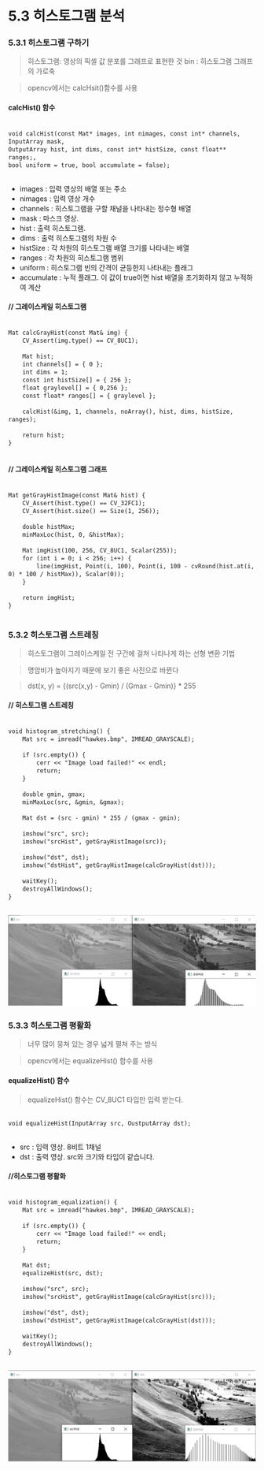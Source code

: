 5.3 히스토그램 분석
======================

### 5.3.1 히스토그램 구하기
> 히스토그램: 영상의 픽셀 값 분포를 그래프로 표현한 것
> bin : 히스토그램 그래프의 가로축

> opencv에서는 calcHsit()함수를 사용
#### calcHist() 함수
<pre>
<code>
void calcHist(const Mat* images, int nimages, const int* channels, InputArray mask,
OutputArray hist, int dims, const int* histSize, const float** ranges;,
bool uniform = true, bool accumulate = false);
</code>
</pre>
* images : 입력 영상의 배열 또는 주소
* nimages : 입력 영상 개수
* channels : 히스토그램을 구할 채널을 나타내는 정수형 배열
* mask : 마스크 영상.
* hist : 출력 히스토그램.
* dims : 출력 히스토그램의 차원 수
* histSize : 각 차원의 히스토그램 배열 크기를 나타내는 배열
* ranges : 각 차원의 히스토그램 범위
* uniform : 히스토그램 빈의 간격이 균등한지 나타내는 플래그
* accumulate : 누적 플래그. 이 값이 true이면 hist 배열을 초기화하지 않고 누적하여 계산

#### // 그레이스케일 히스토그램
<pre>
<code>
Mat calcGrayHist(const Mat& img) {
	CV_Assert(img.type() == CV_8UC1);

	Mat hist;
	int channels[] = { 0 };
	int dims = 1;
	const int histSize[] = { 256 };
	float graylevel[] = { 0,256 };
	const float* ranges[] = { graylevel };

	calcHist(&img, 1, channels, noArray(), hist, dims, histSize, ranges);

	return hist;
}
</code>
</pre>

#### // 그레이스케일 히스토그램 그래프
<pre>
<code>
Mat getGrayHistImage(const Mat& hist) {
	CV_Assert(hist.type() == CV_32FC1);
	CV_Assert(hist.size() == Size(1, 256));

	double histMax;
	minMaxLoc(hist, 0, &histMax);

	Mat imgHist(100, 256, CV_8UC1, Scalar(255));
	for (int i = 0; i < 256; i++) {
		line(imgHist, Point(i, 100), Point(i, 100 - cvRound(hist.at<float>(i, 0) * 100 / histMax)), Scalar(0));
	}

	return imgHist;
}
</code>
</pre>

### 5.3.2 히스토그램 스트레칭
> 히스토그램이 그레이스케일 전 구간에 걸쳐 나타나게 하는 선형 변환 기법

> 명암비가 높아지기 때문에 보기 좋은 사진으로 바뀐다

> dst(x, y) = {(src(x,y) - Gmin) / (Gmax - Gmin)} * 255

#### // 히스토그램 스트레칭
<pre>
<code>
void histogram_stretching() {
	Mat src = imread("hawkes.bmp", IMREAD_GRAYSCALE);

	if (src.empty()) {
		cerr << "Image load failed!" << endl;
		return;
	}

	double gmin, gmax;
	minMaxLoc(src, &gmin, &gmax);

	Mat dst = (src - gmin) * 255 / (gmax - gmin);

	imshow("src", src);
	imshow("srcHist", getGrayHistImage(src));

	imshow("dst", dst);
	imshow("dstHist", getGrayHistImage(calcGrayHist(dst)));

	waitKey();
	destroyAllWindows();
}
</code>
</pre>
![Alt text](https://github.com/kvmii/opencv/blob/main/brightness/histogram/stretching.png?raw=true)

### 5.3.3 히스토그램 평활화
> 너무 많이 뭉쳐 있는 경우 넓게 펼쳐 주는 방식

> opencv에서는 equalizeHist() 함수를 사용

#### equalizeHist() 함수
> equalizeHist() 함수는 CV_8UC1 타입만 입력 받는다.
<pre>
<code>
void equalizeHist(InputArray src, OustputArray dst);
</code>
</pre>
* src : 입력 영상. 8비트 1채널
* dst : 출력 영상. src와 크기와 타입이 같습니다.

#### //히스토그램 평활화
<pre>
<code>
void histogram_equalization() {
	Mat src = imread("hawkes.bmp", IMREAD_GRAYSCALE);

	if (src.empty()) {
		cerr << "Image load failed!" << endl;
		return;
	}

	Mat dst;
	equalizeHist(src, dst);

	imshow("src", src);
	imshow("srcHist", getGrayHistImage(calcGrayHist(src)));

	imshow("dst", dst);
	imshow("dstHist", getGrayHistImage(calcGrayHist(dst)));

	waitKey();
	destroyAllWindows();
}
</code>
</pre>
![Alt text](https://github.com/kvmii/opencv/blob/main/brightness/histogram/equalization.png?raw=true)

